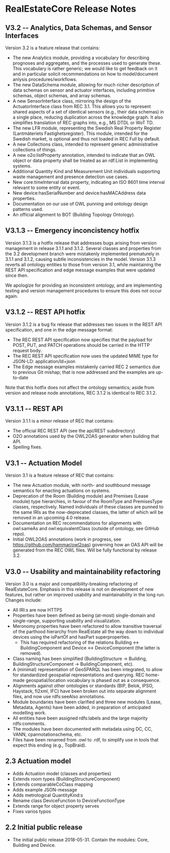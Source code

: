 # RealEstateCore Release Notes

## V3.2 -- Analytics, Data Schemas, and Sensor Interfaces

Version 3.2 is a feature release that contains:

* The new Analytics module, providing a vocabulary for describing prognoses and aggregates, and the processes used to generate these. This vocabulary is rather generic; we would like to get feedback on it and in particular solicit recommendations on how to model/document anlysis procedures/workflows.
* The new DataSchema module, allowing for much richer description of data schemas on sensor and actuator interfaces, including primitive schemas, object schemas, and array schemas.
* A new SensorInterface class, mirroring the design of the ActuatorInterface class from REC 3.1. This allows you to represent shared aspects of a set of identical sensors (e.g., their data schemas) in a single place, reducing duplication across the knowledge graph. It also simplifies translation of REC graphs into, e.g., MS DTDL or WoT TD.
* The new LFR module, representing the Swedish Real Property Register (Lantmäteriets Fastighetsregister). This module, intended for the Swedish market, is optional and thus not loaded in REC Full by default.
* A new Collections class, intended to represent generic administrative collections of things.
* A new o2o:listProperty annotation, intended to indicate that an OWL object or data property shall be treated as an rdf:List in implementing systems.
* Additional Quantity Kind and Measurement Unit individuals supporting waste management and presence detection use cases.
* New core:timeInterval data property, indicating an ISO 8601 time interval relevant to some entity or event.
* New device:hasSerialNumber and device:hasMACAddress data properties.
* Documentation on our use of OWL punning and ontology design patterns used.
* An official alignment to BOT (Building Topology Ontology).

## V3.1.3 -- Emergency inconcistency hotfix

Version 3.1.3 is a hotfix release that addresses bugs arising from version management in release 3.1.1 and 3.1.2. Several classes and properties from the 3.2 development branch were mistakenly implemented prematurely in 3.1.1 and 3.1.2, causing subtle inconsistencies in the model. Version 3.1.3 reverts all ontology entities to those from version 3.1, while maintaining the REST API specification and edge message examples that were updated since then.

We apologize for providing an inconsistent ontology, and are implementing testing and version management procedures to ensure this does not occur again.

## V3.1.2 -- REST API hotfix

Version 3.1.2 is a bug fix release that addresses two issues in the REST API specification, and one in the edge message format:

* The REC REST API specification now specifies that the payload for POST, PUT, and PATCH operations should be carried in the HTTP request body.
* The REC REST API specification now uses the updated MIME type for JSON-LD: application/ld+json
* The Edge message examples mistakenly carried REC 2 semantics due to previous Git mishap; that is now addressed and the examples are up-to-date

Note that this hotfix does not affect the ontology semantics; aside from version and release node annotations, REC 3.1.2 is identical to REC 3.1.2.

## V3.1.1 -- REST API

Version 3.1.1 is a minor release of REC that contains:

* The official REC REST API (see the api/REST subdirectory)
* O2O annotations used by the OWL2OAS generator when building that API.
* Spelling fixes.

## V3.1 -- Actuation Model

Version 3.1 is a feature release of REC that contains:

* The new Actuation module, with north- and southbound message semantics for enacting actuations on systems.
* Deprecation of the Room (Building module) and Premises (Lease module) type hierarchies, in favour of the RoomType and PremisesType classes, respectively. Named individuals of these classes are punned to the same IRIs as the now-deprecated classes, the latter of which will be removed in an upcoming 4.0 release.
* Documentation on REC recommendations for alignments with owl:sameAs and owl:equivalentClass (outside of ontology, see GitHub repo).
* Initial OWL2OAS annotations (work in progress, see https://github.com/hammar/owl2oas) governing how an OAS API will be generated from the REC OWL files. Will be fully functional by release 3.2.

## V3.0 -- Usability and maintainability refactoring

Version 3.0 is a major and compatibility-breaking refactoring of RealEstateCore. Emphasis in this release is not on development of new features, but rather on improved usability and maintainability in the long run. Changes include:

* All IRI:s are now HTTPS
* Properties have been defined as being (at-most) single-domain and single-range, supporting usability and visualization.
* Meronomy properties have been refactored to allow transitive traversal of the parthood hierarchy from RealEstate all the way down to individual devices using the isPartOf and hasPart superproperties.
  * This has required refactoring of the relations Building <-> BuildingComponent and Device <-> DeviceComponent (the latter is removed).
* Class naming has been simplified (BuildingStructure -> Building, BuildingStructureComponent -> BuildingComponent, etc).
* A (minimal) representation of GeoSPARQL has been integrated, to allow for standardized geospatial representations and querying. REC home-made geospatial/location vocabulary is phased out as a consequence.
* Alignments against other ontologies or standards (BIP, Belok, IPSO, Haystack, fi2xml, IFC) have been broken out into separate alignment files, and now use rdfs:seeAlso annotations.
* Module boundaries have been clarified and three new modules (Lease, Metadata, Agents) have been added, in preparation of anticipated modelling work.
* All entities have been assigned rdfs:labels and the large majority rdfs:comments.
* The modules have been documented with metadata using DC, CC, VANN, cpannotationschema, etc.
* Files have been renamed from .owl to .rdf, to simplify use in tools that expect this ending (e.g., TopBraid).

## 2.3 Actuation model

* Adds Actuation model (classes and properties)
* Extends room types (BuildingStructureComponent)
* Extends comparableCoClass mapping
* Adds example JSON-message
* Adds metrological QuantityKind:s
* Rename class DeviceFunction to DeviceFunctionType
* Extends range for object property serves
* Fixes varios typos

## 2.2 Initial public release

* The initial public release 2018-05-31. Contain the modules: Core, Building and Device.
